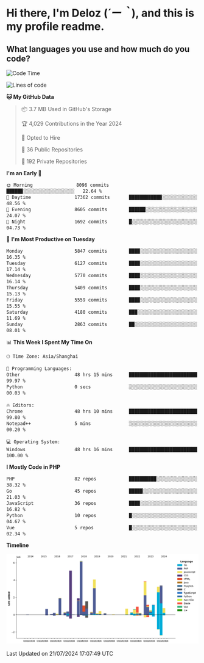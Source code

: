 # **Hi there, I'm Deloz (*´ー｀*), and this is my profile readme.**

## **What languages you use and how much do you code?**

<!--START_SECTION:waka-->
![Code Time](http://img.shields.io/badge/Code%20Time-4%2C462%20hrs%2018%20mins-blue)

![Lines of code](https://img.shields.io/badge/From%20Hello%20World%20I%27ve%20Written-41.1%20million%20lines%20of%20code-blue)

**🐱 My GitHub Data** 

> 📦 3.7 MB Used in GitHub's Storage 
 > 
> 🏆 4,029 Contributions in the Year 2024
 > 
> 💼 Opted to Hire
 > 
> 📜 36 Public Repositories 
 > 
> 🔑 192 Private Repositories 
 > 
**I'm an Early 🐤** 

```text
🌞 Morning                8096 commits        ██████░░░░░░░░░░░░░░░░░░░   22.64 % 
🌆 Daytime                17362 commits       ████████████░░░░░░░░░░░░░   48.56 % 
🌃 Evening                8605 commits        ██████░░░░░░░░░░░░░░░░░░░   24.07 % 
🌙 Night                  1692 commits        █░░░░░░░░░░░░░░░░░░░░░░░░   04.73 % 
```
📅 **I'm Most Productive on Tuesday** 

```text
Monday                   5847 commits        ████░░░░░░░░░░░░░░░░░░░░░   16.35 % 
Tuesday                  6127 commits        ████░░░░░░░░░░░░░░░░░░░░░   17.14 % 
Wednesday                5770 commits        ████░░░░░░░░░░░░░░░░░░░░░   16.14 % 
Thursday                 5409 commits        ████░░░░░░░░░░░░░░░░░░░░░   15.13 % 
Friday                   5559 commits        ████░░░░░░░░░░░░░░░░░░░░░   15.55 % 
Saturday                 4180 commits        ███░░░░░░░░░░░░░░░░░░░░░░   11.69 % 
Sunday                   2863 commits        ██░░░░░░░░░░░░░░░░░░░░░░░   08.01 % 
```


📊 **This Week I Spent My Time On** 

```text
🕑︎ Time Zone: Asia/Shanghai

💬 Programming Languages: 
Other                    48 hrs 15 mins      █████████████████████████   99.97 % 
Python                   0 secs              ░░░░░░░░░░░░░░░░░░░░░░░░░   00.03 % 

🔥 Editors: 
Chrome                   48 hrs 10 mins      █████████████████████████   99.80 % 
Notepad++                5 mins              ░░░░░░░░░░░░░░░░░░░░░░░░░   00.20 % 

💻 Operating System: 
Windows                  48 hrs 16 mins      █████████████████████████   100.00 % 
```

**I Mostly Code in PHP** 

```text
PHP                      82 repos            ██████████░░░░░░░░░░░░░░░   38.32 % 
Go                       45 repos            █████░░░░░░░░░░░░░░░░░░░░   21.03 % 
JavaScript               36 repos            ████░░░░░░░░░░░░░░░░░░░░░   16.82 % 
Python                   10 repos            █░░░░░░░░░░░░░░░░░░░░░░░░   04.67 % 
Vue                      5 repos             █░░░░░░░░░░░░░░░░░░░░░░░░   02.34 % 
```



**Timeline**

![Lines of Code chart](https://raw.githubusercontent.com/deloz/deloz/main/assets/bar_graph.png)


 Last Updated on 21/07/2024 17:07:49 UTC
<!--END_SECTION:waka-->
